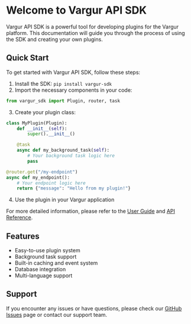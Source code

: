 # Welcome to Vargur API SDK

Vargur API SDK is a powerful tool for developing plugins for the Vargur platform. This documentation will guide you through the process of using the SDK and creating your own plugins.

## Quick Start

To get started with Vargur API SDK, follow these steps:

1. Install the SDK: `pip install vargur-sdk`
2. Import the necessary components in your code:

```python
from vargur_sdk import Plugin, router, task
```

3. Create your plugin class:

```python
class MyPlugin(Plugin):
    def __init__(self):
        super().__init__()

    @task
    async def my_background_task(self):
        # Your background task logic here
        pass

@router.get("/my-endpoint")
async def my_endpoint():
    # Your endpoint logic here
    return {"message": "Hello from my plugin!"}
```

4. Use the plugin in your Vargur application

For more detailed information, please refer to the [User Guide](user-guide.md) and [API Reference](api-reference.md).

## Features

- Easy-to-use plugin system
- Background task support
- Built-in caching and event system
- Database integration
- Multi-language support

## Support

If you encounter any issues or have questions, please check our [GitHub Issues](https://github.com/vargur/vargur-sdk/issues) page or contact our support team.